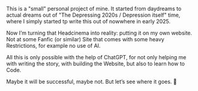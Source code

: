 This is a "small" personal project of mine. It started from daydreams to actual dreams out of "The Depressing 2020s / Depression itself" time, where I simply started tp write this out of nowwhere in early 2025.

Now I’m turning that Headcinema into reality: putting it on my own website. Not at some Fanfic (or similar) Site that comes with some heavy Restrictions, for example no use of AI. 

All this is only possible with the help of ChatGPT, for not only helping me with writing the story, with building the Website, but also to learn how to Code.

Maybe it will be successful, maybe not. But let’s see where it goes. 🙂

